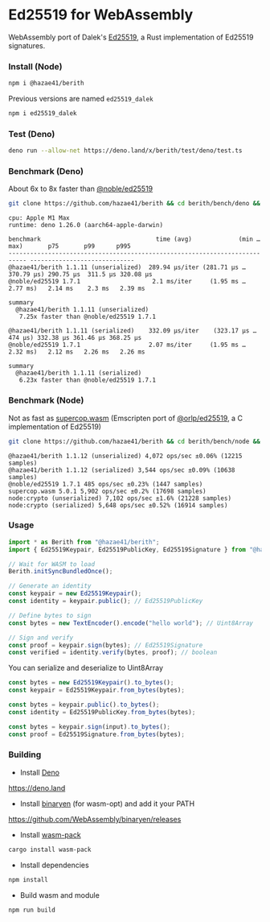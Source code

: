 # Ed25519 for WebAssembly

WebAssembly port of Dalek's 
[Ed25519](https://github.com/dalek-cryptography/ed25519-dalek), a Rust
implementation of Ed25519 signatures.

### Install (Node)

```bash
npm i @hazae41/berith
```

Previous versions are named `ed25519_dalek`

```bash
npm i ed25519_dalek
```

### Test (Deno)

```bash
deno run --allow-net https://deno.land/x/berith/test/deno/test.ts
```

### Benchmark (Deno)

About 6x to 8x faster than
[@noble/ed25519](https://github.com/paulmillr/noble-ed25519)

```bash
git clone https://github.com/hazae41/berith && cd berith/bench/deno && npm run bench
```

```
cpu: Apple M1 Max
runtime: deno 1.26.0 (aarch64-apple-darwin)

benchmark                                time (avg)             (min … max)       p75       p99      p995
--------------------------------------------------------------------------- -----------------------------
@hazae41/berith 1.1.11 (unserialized)  289.94 µs/iter (281.71 µs … 370.79 µs) 290.75 µs  311.5 µs 320.08 µs
@noble/ed25519 1.7.1                    2.1 ms/iter     (1.95 ms … 2.77 ms)   2.14 ms    2.3 ms   2.39 ms

summary
  @hazae41/berith 1.1.11 (unserialized)
   7.25x faster than @noble/ed25519 1.7.1

@hazae41/berith 1.1.11 (serialized)    332.09 µs/iter    (323.17 µs … 474 µs) 332.38 µs 361.46 µs 368.25 µs
@noble/ed25519 1.7.1                   2.07 ms/iter     (1.95 ms … 2.32 ms)   2.12 ms   2.26 ms   2.26 ms

summary
  @hazae41/berith 1.1.11 (serialized)
   6.23x faster than @noble/ed25519 1.7.1
```

### Benchmark (Node)

Not as fast as [supercop.wasm](https://github.com/nazar-pc/supercop.wasm)
(Emscripten port of [@orlp/ed25519](https://github.com/orlp/ed25519), a C
implementation of Ed25519)

```bash
git clone https://github.com/hazae41/berith && cd berith/bench/node && npm i && npm run bench
```

```
@hazae41/berith 1.1.12 (unserialized) 4,072 ops/sec ±0.06% (12215 samples)
@hazae41/berith 1.1.12 (serialized) 3,544 ops/sec ±0.09% (10638 samples)
@noble/ed25519 1.7.1 485 ops/sec ±0.23% (1447 samples)
supercop.wasm 5.0.1 5,902 ops/sec ±0.2% (17698 samples)
node:crypto (unserialized) 7,102 ops/sec ±1.6% (21228 samples)
node:crypto (serialized) 5,648 ops/sec ±0.52% (16914 samples)
```

### Usage

```typescript
import * as Berith from "@hazae41/berith";
import { Ed25519Keypair, Ed25519PublicKey, Ed25519Signature } from "@hazae41/berith";

// Wait for WASM to load
Berith.initSyncBundledOnce();

// Generate an identity
const keypair = new Ed25519Keypair();
const identity = keypair.public(); // Ed25519PublicKey

// Define bytes to sign
const bytes = new TextEncoder().encode("hello world"); // Uint8Array

// Sign and verify
const proof = keypair.sign(bytes); // Ed25519Signature
const verified = identity.verify(bytes, proof); // boolean
```

You can serialize and deserialize to Uint8Array

```typescript
const bytes = new Ed25519Keypair().to_bytes();
const keypair = Ed25519Keypair.from_bytes(bytes);
```

```typescript
const bytes = keypair.public().to_bytes();
const identity = Ed25519PublicKey.from_bytes(bytes);
```

```typescript
const bytes = keypair.sign(input).to_bytes();
const proof = Ed25519Signature.from_bytes(bytes);
```

### Building

- Install [Deno](https://github.com/denoland/deno)

https://deno.land

- Install [binaryen](https://github.com/WebAssembly/binaryen) (for wasm-opt) and
  add it your PATH

https://github.com/WebAssembly/binaryen/releases

- Install [wasm-pack](https://github.com/rustwasm/wasm-pack)

```bash
cargo install wasm-pack
```

- Install dependencies

```bash
npm install
```

- Build wasm and module

```bash
npm run build
```
